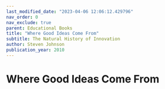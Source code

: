 ```yaml
---
last_modified_date: "2023-04-06 12:06:12.429796"
nav_order: 0
nav_exclude: true
parent: Educational Books
title: "Where Good Ideas Come From"
subtitle: The Natural History of Innovation
author: Steven Johnson
publication_year: 2010
---
```

# Where Good Ideas Come From
